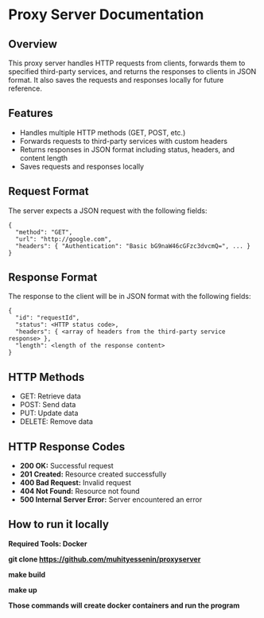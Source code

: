Proxy Server Documentation
==========================

Overview
--------

This proxy server handles HTTP requests from clients, forwards them to specified third-party services, and returns the responses to clients in JSON format. It also saves the requests and responses locally for future reference.

Features
--------

*   Handles multiple HTTP methods (GET, POST, etc.)
*   Forwards requests to third-party services with custom headers
*   Returns responses in JSON format including status, headers, and content length
*   Saves requests and responses locally

Request Format
--------------

The server expects a JSON request with the following fields:

    {
      "method": "GET",
      "url": "http://google.com",
      "headers": { "Authentication": "Basic bG9naW46cGFzc3dvcmQ=", ... }
    }

Response Format
---------------

The response to the client will be in JSON format with the following fields:

    {
      "id": "requestId",
      "status": <HTTP status code>,
      "headers": { <array of headers from the third-party service response> },
      "length": <length of the response content>
    }

    

HTTP Methods
------------

*   GET: Retrieve data
*   POST: Send data
*   PUT: Update data
*   DELETE: Remove data

HTTP Response Codes
-------------------

*   **200 OK:** Successful request
*   **201 Created:** Resource created successfully
*   **400 Bad Request:** Invalid request
*   **404 Not Found:** Resource not found
*   **500 Internal Server Error:** Server encountered an error
  
How to run it locally
------------------------
**Required Tools: Docker**

**git clone https://github.com/muhityessenin/proxyserver**

**make build**

**make up**

**Those commands will create docker containers and run the program**
